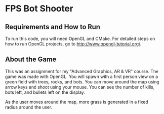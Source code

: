 # FPS Bot Shooter

## Requirements and How to Run
To run this code, you will need OpenGL and CMake. For detailed steps on how to run OpenGL projects, go to http://www.opengl-tutorial.org/.

## About the Game
This was an assignment for my "Advanced Graphics, AR & VR" course. The game was made with OpenGL. You will spawn with a first person view on a green field with trees, rocks, and bots. You can move around the map using arrow keys and shoot using your mouse. You can see the number of kills, bots left, and bullets left on the display.

As the user moves around the map, more grass is generated in a fixed radius around the user.
